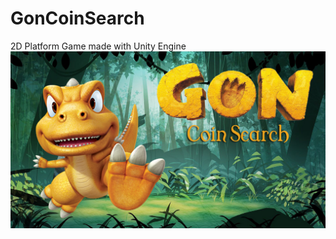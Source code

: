 # GonCoinSearch
2D Platform Game made with Unity Engine
![mainscreen](https://raw.githubusercontent.com/crikan/GonCoinSearch/master/pantallaInicio.jpg)
